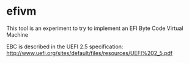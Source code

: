 # efivm

This tool is an experiment to try to implement an EFI Byte Code Virtual Machine

EBC is described in the UEFI 2.5 specification:  http://www.uefi.org/sites/default/files/resources/UEFI%202_5.pdf
